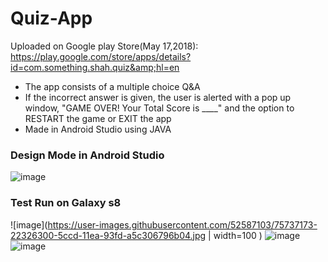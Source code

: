 # Quiz-App
Uploaded on Google play Store(May 17,2018):  https://play.google.com/store/apps/details?id=com.something.shah.quiz&amp;hl=en


* The app consists of a multiple choice Q&A
* If the incorrect answer is given, the user is alerted with a pop up window, "GAME OVER! Your Total Score is ____" and the option to RESTART the game or EXIT the app
* Made in Android Studio using JAVA



### Design Mode in Android Studio

 


![image](https://user-images.githubusercontent.com/52587103/60776140-cf7db880-a0f7-11e9-9434-676c72fc792f.png)


### Test Run on Galaxy s8

![image](https://user-images.githubusercontent.com/52587103/75737173-22326300-5ccd-11ea-93fd-a5c306796b04.jpg | width=100 )
![image](https://user-images.githubusercontent.com/52587103/75737179-252d5380-5ccd-11ea-80cb-b9eb25fb0d66.jpg)
![image](https://user-images.githubusercontent.com/52587103/75737183-265e8080-5ccd-11ea-9cf0-7b6923ad68e2.jpg)
